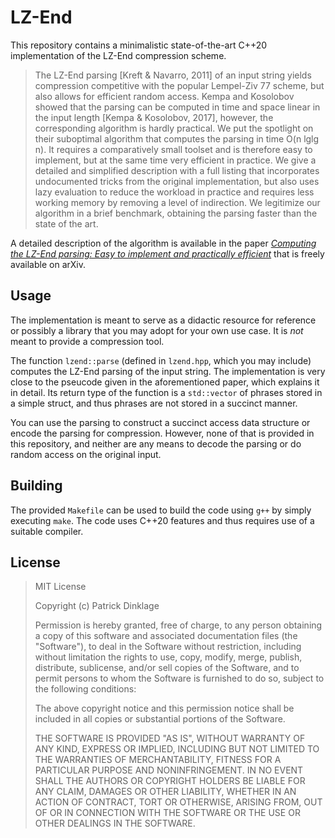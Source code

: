 # LZ-End

This repository contains a minimalistic state-of-the-art C++20 implementation of the LZ-End compression scheme.

> The LZ-End parsing [Kreft & Navarro, 2011] of an input string yields compression competitive with the popular Lempel-Ziv 77 scheme, but also allows for efficient random access. Kempa and Kosolobov showed that the parsing can be computed in time and space linear in the input length [Kempa & Kosolobov, 2017], however, the corresponding algorithm is hardly practical. We put the spotlight on their suboptimal algorithm that computes the parsing in time O(n lglg n). It requires a comparatively small toolset and is therefore easy to implement, but at the same time very efficient in practice. We give a detailed and simplified description with a full listing that incorporates undocumented tricks from the original implementation, but also uses lazy evaluation to reduce the workload in practice and requires less working memory by removing a level of indirection. We legitimize our algorithm in a brief benchmark, obtaining the parsing faster than the state of the art.

A detailed description of the algorithm is available in the paper *[Computing the LZ-End parsing: Easy to implement and practically efficient](https://arxiv.org/abs/2409.07840)* that is freely available on arXiv.

## Usage

The implementation is meant to serve as a didactic resource for reference or possibly a library that you may adopt for your own use case. It is *not* meant to provide a compression tool.

The function `lzend::parse` (defined in `lzend.hpp`, which you may include) computes the LZ-End parsing of the input string. The implementation is very close to the pseucode given in the aforementioned paper, which explains it in detail. Its return type of the function is a `std::vector` of phrases stored in a simple struct, and thus phrases are not stored in a succinct manner.

You can use the parsing to construct a succinct access data structure or encode the parsing for compression. However, none of that is provided in this repository, and neither are any means to decode the parsing or do random access on the original input.

## Building

The provided `Makefile` can be used to build the code using `g++` by simply executing `make`. The code uses C++20 features and thus requires use of a suitable compiler.

## License

> MIT License
>
> Copyright (c) Patrick Dinklage
>
> Permission is hereby granted, free of charge, to any person obtaining a copy
> of this software and associated documentation files (the "Software"), to deal
> in the Software without restriction, including without limitation the rights
> to use, copy, modify, merge, publish, distribute, sublicense, and/or sell
> copies of the Software, and to permit persons to whom the Software is
> furnished to do so, subject to the following conditions:
>
> The above copyright notice and this permission notice shall be included in all
> copies or substantial portions of the Software.
>
> THE SOFTWARE IS PROVIDED "AS IS", WITHOUT WARRANTY OF ANY KIND, EXPRESS OR
> IMPLIED, INCLUDING BUT NOT LIMITED TO THE WARRANTIES OF MERCHANTABILITY,
> FITNESS FOR A PARTICULAR PURPOSE AND NONINFRINGEMENT. IN NO EVENT SHALL THE
> AUTHORS OR COPYRIGHT HOLDERS BE LIABLE FOR ANY CLAIM, DAMAGES OR OTHER
> LIABILITY, WHETHER IN AN ACTION OF CONTRACT, TORT OR OTHERWISE, ARISING FROM,
> OUT OF OR IN CONNECTION WITH THE SOFTWARE OR THE USE OR OTHER DEALINGS IN THE
> SOFTWARE.